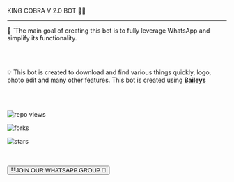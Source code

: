 <br>
KING COBRA V 2.0 BOT 🐉🐾

<br>
<hr>

🔮 `The main goal of creating this bot is to fully leverage WhatsApp and simplify its functionality.


<br>
<br>

💡 This bot is created to download and find various things quickly, logo, photo edit and many other features. This bot is created using **[Baileys](https://github.com/WhiskeySockets/Baileys)**

<br>
<br>
  

![repo views](https://hits.seeyoufarm.com/api/count/incr/badge.svg?url=https%3A%2F%2Fgithub.com%2FprabathLK%2FPRABATH-MD&count_bg=%2379C83D&title_bg=%23555555&icon=gitpod.svg&icon_color=%23E7E7E7&title=Views&edge_flat=false)

![forks](https://img.shields.io/github/forks/SHAGI-md/KING-COBRA-V-2-0?label=Forks&style=social)

![stars](https://img.shields.io/github/stars/SHAGI-md/KING-COBRA-V-2-0?style=social)




<br>
<br>
<a href="https://chat.whatsapp.com/CZAL6GmZaQFJrAtPSWZUAP"><button> ☷JOIN OUR WHATSAPP GROUP 🚩</button></a>

<br>
